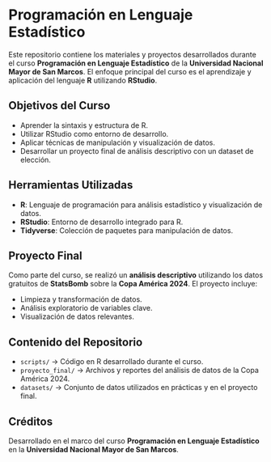 # Programación en Lenguaje Estadístico

Este repositorio contiene los materiales y proyectos desarrollados durante el curso **Programación en Lenguaje Estadístico** de la **Universidad Nacional Mayor de San Marcos**. El enfoque principal del curso es el aprendizaje y aplicación del lenguaje **R** utilizando **RStudio**.

## Objetivos del Curso
- Aprender la sintaxis y estructura de R.
- Utilizar RStudio como entorno de desarrollo.
- Aplicar técnicas de manipulación y visualización de datos.
- Desarrollar un proyecto final de análisis descriptivo con un dataset de elección.

## Herramientas Utilizadas
- **R**: Lenguaje de programación para análisis estadístico y visualización de datos.
- **RStudio**: Entorno de desarrollo integrado para R.
- **Tidyverse**: Colección de paquetes para manipulación de datos.

## Proyecto Final
Como parte del curso, se realizó un **análisis descriptivo** utilizando los datos gratuitos de **StatsBomb** sobre la **Copa América 2024**. El proyecto incluye:
- Limpieza y transformación de datos.
- Análisis exploratorio de variables clave.
- Visualización de datos relevantes.

## Contenido del Repositorio
- `scripts/` → Código en R desarrollado durante el curso.
- `proyecto_final/` → Archivos y reportes del análisis de datos de la Copa América 2024.
- `datasets/` → Conjunto de datos utilizados en prácticas y en el proyecto final.

## Créditos
Desarrollado en el marco del curso **Programación en Lenguaje Estadístico** en la **Universidad Nacional Mayor de San Marcos**.

